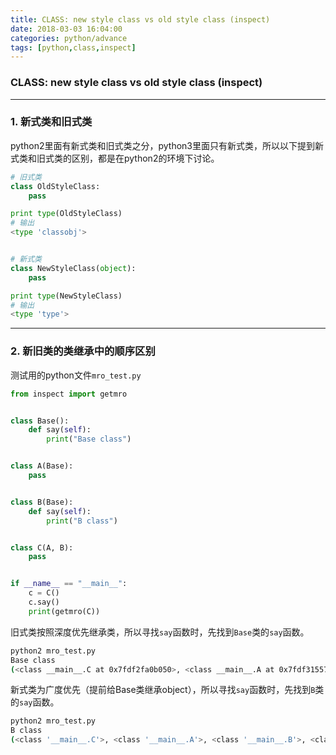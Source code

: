 ```yaml
---
title: CLASS: new style class vs old style class (inspect)
date: 2018-03-03 16:04:00
categories: python/advance
tags: [python,class,inspect]
---
```

### CLASS: new style class vs old style class (inspect)

---

### 1. 新式类和旧式类
python2里面有新式类和旧式类之分，python3里面只有新式类，所以以下提到新式类和旧式类的区别，都是在python2的环境下讨论。
``` python
# 旧式类
class OldStyleClass:
    pass

print type(OldStyleClass)
# 输出
<type 'classobj'>


# 新式类
class NewStyleClass(object):
    pass

print type(NewStyleClass)
# 输出
<type 'type'>
```

---

### 2. 新旧类的类继承中的顺序区别
测试用的python文件`mro_test.py`
``` python
from inspect import getmro


class Base():
    def say(self):
        print("Base class")


class A(Base):
    pass


class B(Base):
    def say(self):
        print("B class")


class C(A, B):
    pass


if __name__ == "__main__":
    c = C()
    c.say()
    print(getmro(C))
```
旧式类按照深度优先继承类，所以寻找`say`函数时，先找到`Base`类的`say`函数。
``` bash
python2 mro_test.py
Base class
(<class __main__.C at 0x7fdf2fa0b050>, <class __main__.A at 0x7fdf31557ef0>, <class __main__.Base at 0x7fdf31557e88>, <class __main__.B at 0x7fdf31557f58>)
```
新式类为广度优先（提前给Base类继承object），所以寻找`say`函数时，先找到`B`类的`say`函数。
``` bash
python2 mro_test.py
B class
(<class '__main__.C'>, <class '__main__.A'>, <class '__main__.B'>, <class '__main__.Base'>, <type 'object'>)
```
